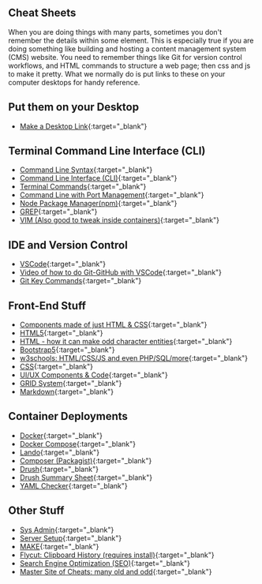 ## Cheat Sheets

<p> When you are doing things with many parts, sometimes you don't remember the details within some element.  This is especially true if you are doing something
  like building and hosting a content management system (CMS) website.  You need to remember things like Git for version control workflows, and HTML commands to 
  structure a web page; then css and js to make it pretty.  What we normally do is put links to these on your computer desktops for handy reference. </p>
  
## Put them on your Desktop
- [Make a Desktop Link](https://www.wikihow.com/Put-a-Shortcut-to-a-Website-on-Your-Desktop){:target="_blank"}

## Terminal Command Line Interface (CLI)
- [Command Line Syntax](https://github.com/you-dont-need/You-Dont-Need-GUI#quick-links){:target="_blank"}
- [Command Line Interface (CLI)](https://cheatography.com/mmorykan/cheat-sheets/common-commands/){:target="_blank"}
- [Terminal Commands](https://cheatography.com/yuvrajverma01/cheat-sheets/terminal-linux-commands/){:target="_blank"}
- [Command Line with Port Management](https://cheatography.com/heisere/cheat-sheets/system-admin-cs/){:target="_blank"}
- [Node Package Manager(npm)](https://cheatography.com/gregfinzer/cheat-sheets/node-package-manager/){:target="_blank"}
- [GREP](https://ryanstutorials.net/linuxtutorial/cheatsheetgrep.php){:target="_blank"}
- [VIM (Also good to tweak inside containers)](https://www.craft.do/s/5FNcLxAUdJbab0){:target="_blank"}

## IDE and Version Control
- [VSCode](https://cheatography.com/jungledeer/cheat-sheets/visual-studio-code/){:target="_blank"}
- [Video of how to do Git-GitHub with VSCode](https://www.youtube.com/watch?v=S7TbHDN8EXA){:target="_blank"}
- [Git Key Commands](https://cheatography.com/samcollett/cheat-sheets/git/){:target="_blank"}

## Front-End Stuff
- [Components made of just HTML & CSS](https://github.com/you-dont-need/You-Dont-Need-JavaScript#quick-links){:target="_blank"}
- [HTML5](https://cheatography.com/kenlandtan/cheat-sheets/html-5/){:target="_blank"}
- [HTML - how it can make odd character entities](https://cheatography.com/davechild/cheat-sheets/html-character-entities/){:target="_blank"}
- [Bootstrap5](https://cheatography.com/liezeln/cheat-sheets/bootstrap-5-2022-ver-1-0/){:target="_blank"}
- [w3schools: HTML/CSS/JS and even PHP/SQL/more](https://www.w3schools.com){:target="_blank"}
- [CSS](https://cheatography.com/davechild/cheat-sheets/css2/){:target="_blank"}
- [UI/UX Components & Code](https://codemyui.com){:target="_blank"}
- [GRID System](https://grid.malven.co){:target="_blank"}
- [Markdown](https://cheatography.com/chiragh/cheat-sheets/markdown/){:target="_blank"}

## Container Deployments
- [Docker](https://cheatography.com/achang/cheat-sheets/docker-tools-and-terms/){:target="_blank"}
- [Docker Compose](https://cheatography.com/gauravpandey44/cheat-sheets/docker-compose/){:target="_blank"}
- [Lando](lando.html){:target="_blank"}
- [Composer (Packagist)](https://devhints.io/composer){:target="_blank"}
- [Drush](https://drushcommands.com/drush-9x/cache/cache:rebuild/){:target="_blank"}
- [Drush Summary Sheet](https://cheatography.com/fluxsauce/cheat-sheets/drush-commands/){:target="_blank"}
- [YAML Checker](https://onlineyamltools.com/edit-yaml){:target="_blank"}

## Other Stuff
- [Sys Admin](https://cheatography.com/kosackm/cheat-sheets/sys-admin/){:target="_blank"}
- [Server Setup](https://cheatography.com/dockawash/cheat-sheets/osx-setup-web-server-php-mysql/){:target="_blank"}
- [MAKE](https://cheatography.com/bavo-van-achte/cheat-sheets/gnumake/){:target="_blank"}
- [Flycut: Clipboard History (requires install)](https://www.youtube.com/watch?v=hIp3t6D4Ktc){:target="_blank"}
- [Search Engine Optimization (SEO)](https://cheatography.com/1080000000kmph/cheat-sheets/seo-tools-collection-technical-seo-edition/){:target="_blank"}
- [Master Site of Cheats: many old and odd](https://cheatography.com){:target="_blank"}
